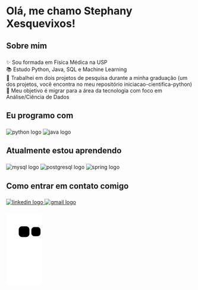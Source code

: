 <h1 align="left">Olá, me chamo Stephany Xesquevixos!</h1>

###

<h2 align="left">Sobre mim</h2>

###

<p align="left">✨ Sou formada em Física Médica na USP<br>📚 Estudo Python, Java, SQL e Machine Learning<br>🔬 Trabalhei em dois projetos de pesquisa durante a minha graduação (um dos projetos, você encontra no meu repositório iniciacao-cientifica-python)<br>🎯 Meu objetivo é migrar para a área da tecnologia com foco em Análise/Ciência de Dados</p>

###

<h2 align="left">Eu programo com</h2>

###

<div align="left">
  <img src="https://cdn.jsdelivr.net/gh/devicons/devicon/icons/python/python-original.svg" height="40" width="52" alt="python logo"  />
  <img src="https://cdn.jsdelivr.net/gh/devicons/devicon/icons/java/java-original.svg" height="40" width="52" alt="java logo"  />
</div>

###

<h2 align="left">Atualmente estou aprendendo</h2>

###

<div align="left">
  <img src="https://cdn.jsdelivr.net/gh/devicons/devicon/icons/mysql/mysql-original.svg" height="40" width="52" alt="mysql logo"  />
  <img src="https://cdn.jsdelivr.net/gh/devicons/devicon/icons/postgresql/postgresql-original.svg" height="40" width="52" alt="postgresql logo"  />
  <img src="https://cdn.jsdelivr.net/gh/devicons/devicon/icons/spring/spring-original.svg" height="40" width="52" alt="spring logo"  />
</div>

###

<h2 align="left">Como entrar em contato comigo</h2>

###

<div align="left">
  <a href="https://www.linkedin.com/in/stephany-xesquevixos/" target="_blank">
    <img src="https://raw.githubusercontent.com/maurodesouza/profile-readme-generator/master/src/assets/icons/social/linkedin/default.svg" width="52" height="40" alt="linkedin logo"  />
  </a>
  <a href="mailto:stephanyxs@alumni.usp.br" target="_blank">
    <img src="https://raw.githubusercontent.com/maurodesouza/profile-readme-generator/master/src/assets/icons/social/gmail/default.svg" width="52" height="40" alt="gmail logo"  />
  </a>
</div>

###

![Snake animation](https://github.com/SteXesquevixos/SteXesquevixos/blob/output/github-contribution-grid-snake.svg)

###
